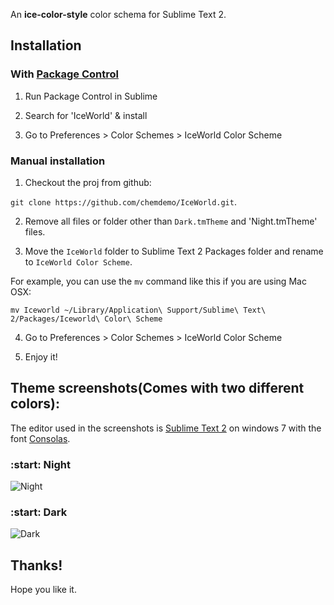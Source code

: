 An **ice-color-style** color schema for Sublime Text 2.

## Installation

### With [Package Control](http://wbond.net/sublime_packages/package_control)

1. Run Package Control in Sublime

2. Search for 'IceWorld' & install

3. Go to Preferences > Color Schemes > IceWorld Color Scheme

### Manual installation

1. Checkout the proj from github:

`git clone https://github.com/chemdemo/IceWorld.git`.

2. Remove all files or folder other than `Dark.tmTheme` and 'Night.tmTheme' files.

3. Move the `IceWorld` folder to Sublime Text 2 Packages folder and rename to `IceWorld Color Scheme`.  

For example, you can use the `mv` command like this if you are using Mac OSX:

`mv Iceworld ~/Library/Application\ Support/Sublime\ Text\ 2/Packages/Iceworld\ Color\ Scheme`

4. Go to Preferences > Color Schemes > IceWorld Color Scheme

5. Enjoy it!

## Theme screenshots(Comes with two different colors):

The editor used in the screenshots is [Sublime Text 2](http://www.sublimetext.com/) on windows 7 with the font [Consolas](http://www.microsoft.com/typography/fonts/family.aspx?FID=300).

### :start: Night

![Night](https://raw.github.com/chemdemo/IceWorld/master/screenshots/night.jpg)

### :start: Dark

![Dark](https://raw.github.com/chemdemo/IceWorld/master/screenshots/dark.jpg)

## Thanks!

Hope you like it.
